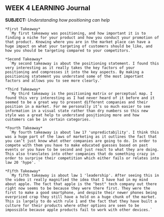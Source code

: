 ## WEEK 4 LEARNING Journal

  __SUBJECT:__ *Understanding how positioning can help*

    *First Takeaway*
      `My first takeaway was positioning, and how important it is to finding a niche for your product and how you conduct your promotion of that product. Knowing where you are in the market place can have a huge impact on what your targeting of customers should be like, and how you should be targeting compared to your competitors.`

    *Second Takeaway*
      `My second takeaway is about the positioning statement. I found this very interesting as it really takes the key factors of your positioning and compresses it into the key aspects. By making a positioning statement you understand some of the most important factors and allows you to see more clearly.`

    *Third Takeaway*
      `My third takeaway is the positioning matrix or perceptual map. I found this very interesting as I had never heard of it before and it seemed to be a great way to present different companies and their position in a market. For me personally it’s so much easier to see information in a visual state rather than dry numbers so this new style was a great help to understand positioning more and how customers can be in certain categories. `

    *Fourth Takeaway*
      `My fourth takeaway is about law 17 'unpredictability'. I think this was a huge part of the laws of marketing as it outlines the fact that you can’t just know what other companies are going to do. In order to compete with them you have to make educated guesses based on past events or you have to be second and just react to what they are doing. This also translates into other companies that do something crazy in order to surprise their competition which either fails or relates into law 20 'hype'. `

    *Fifth Takeaway*
      `My fifth takeaway is about law 1 'leadership'. After seeing this in the video it really magnified the idea that I have had in my mind about apple. The fact that apple is the "best" tech company out there right now seems to be because they were there first. They were the first to make a good smartphone, and despite their newer phones being overpriced crap they still have a hold on a huge chunk of the market. This is largely to do with rule 1 and the fact that they have built a culture for their products where other options are seen to be impossible because apple products fail to work with other devices.`

